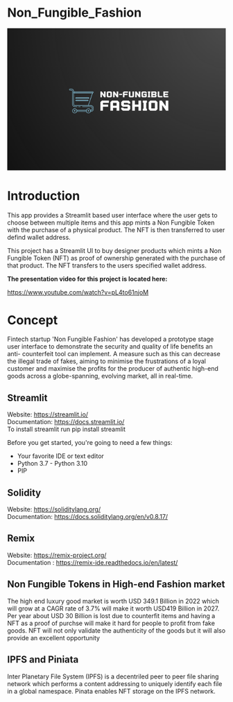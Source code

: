 # Non_Fungible_Fashion

!['NFF Header image'](./Resources/Images/NFF_header.png)





# Introduction

This app provides a Streamlit based user interface where the  user gets to choose between multiple items and this app mints a Non Fungible Token with the purchase of a physical product. The NFT is then transferred to user defind wallet address. 

This project has a Streamlit UI to buy designer products which mints a Non Fungible Token (NFT) as proof of ownership generated with the purchase of that product. The NFT transfers to the users specified wallet address.

**The presentation video for this project is located here:**

https://www.youtube.com/watch?v=pL4to61njoM

# Concept

Fintech startup 'Non Fungible Fashion' has developed a prototype
stage user interface to demonstrate the security and quality of life benefits an anti-
counterfeit tool can implement. A measure such as this can decrease the illegal trade of
fakes, aiming to minimise the frustrations of a loyal customer and maximise the
profits for the producer of authentic high-end goods across a globe-spanning,
evolving market, all in real-time.


## Streamlit

Website: https://streamlit.io/ <br>
Documentation: https://docs.streamlit.io/ <br>
To install streamlit run pip install streamlit <br>


Before you get started, you're going to need a few things:<br>

   * Your favorite IDE or text editor <br>
   * Python 3.7 - Python 3.10 <br>
   * PIP <br>

## Solidity

Website: https://soliditylang.org/ <br>
Documentation: https://docs.soliditylang.org/en/v0.8.17/ <br>

## Remix 

Website: https://remix-project.org/ <br>
Documentation : https://remix-ide.readthedocs.io/en/latest/ <br>

## Non Fungible Tokens in High-end Fashion market

The high end luxury good market is worth USD 349.1 Billion in 2022 which will grow at a CAGR rate of 3.7% will make it worth USD419 Billion in 2027. Per year about USD 30 Billion is lost due to counterfit items and having a NFT as a proof of purchse will make it hard for people to profit from fake goods. NFT will not only validate the authenticity of the goods but it will also provide an excellent opportunity


## IPFS and Piniata

Inter Planetary File System (IPFS) is a decentriled peer to peer file sharing network which performs a content addressing to uniquely identify each file in a global namespace. Pinata enables NFT storage on the IPFS network.





